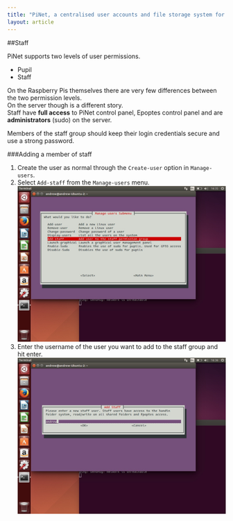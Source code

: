 ```yaml
---
title: "PiNet, a centralised user accounts and file storage system for a Raspberry Pi classroom."
layout: article
---
```


##Staff


PiNet supports two levels of user permissions.
- Pupil
- Staff

On the Raspberry Pis themselves there are very few differences between the two permission levels.   
On the server though is a different story.    
Staff have **full access** to PiNet control panel, Epoptes control panel and are **administrators** (sudo) on the server.   

Members of the staff group should keep their login credentials secure and use a strong password.   

###Adding a member of staff
1. Create the user as normal through the ```Create-user``` option in ```Manage-users```.
2. Select ```Add-staff``` from the ```Manage-users``` menu.    
![](/assets/images/Add-staff-1.jpeg)    
3. Enter the username of the user you want to add to the staff group and hit enter.   
![](/assets/images/Add-staff-2.jpeg)    
